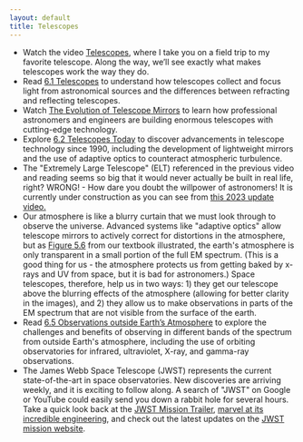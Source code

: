 ```yaml
---
layout: default
title: Telescopes
---
```


- Watch the video [Telescopes](https://youtu.be/f90eTYiAbU0?si=sYHEckKJlU7PU4Tu), where I take you on a field trip to my favorite telescope. Along the way, we’ll see exactly what makes telescopes work the way they do. 
- Read [6.1 Telescopes](https://openstax.org/books/astronomy-2e/pages/6-1-telescopes) to understand how telescopes collect and focus light from astronomical sources and the differences between refracting and reflecting telescopes.
- Watch [The Evolution of Telescope Mirrors](https://youtu.be/C5Q_48eW1V0?si=G6UGNkgZHkh4-3RD) to learn how professional astronomers and engineers are building enormous telescopes with cutting-edge technology.
- Explore [6.2 Telescopes Today](https://openstax.org/books/astronomy-2e/pages/6-2-telescopes-today) to discover advancements in telescope technology since 1990, including the development of lightweight mirrors and the use of adaptive optics to counteract atmospheric turbulence.
- The "Extremely Large Telescope" (ELT) referenced in the previous video and reading seems so big that it would never actually be built in real life, right? WRONG! - How dare you doubt the willpower of astronomers! It is currently under construction as you can see from [this 2023 update video.](https://youtu.be/ifOcSTowoAU?si=3aVMhwpTgWtw6PDq)
- Our atmosphere is like a blurry curtain that we must look through to observe the universe. Advanced systems like "adaptive optics" allow telescope mirrors to actively correct for distortions in the atmosphere, but as [Figure 5.6](https://openstax.org/books/astronomy-2e/pages/5-2-the-electromagnetic-spectrum#OSC_Astro_05_02_Radiation2) from our textbook illustrated, the earth's atmosphere is only transparent in a small portion of the full EM spectrum. (This is a good thing for us - the atmosphere protects us from getting baked by x-rays and UV from space, but it is bad for astronomers.) Space telescopes, therefore, help us in two ways: 1) they get our telescope above the blurring effects of the atmosphere (allowing for better clarity in the images), and 2) they allow us to make observations in parts of the EM spectrum that are not visible from the surface of the earth.
- Read [6.5 Observations outside Earth’s Atmosphere](https://openstax.org/books/astronomy-2e/pages/6-5-observations-outside-earths-atmosphere) to explore the challenges and benefits of observing in different bands of the spectrum from outside Earth's atmosphere, including the use of orbiting observatories for infrared, ultraviolet, X-ray, and gamma-ray observations.
- The James Webb Space Telescope (JWST) represents the current state-of-the-art in space observatories. New discoveries are arriving weekly, and it is exciting to follow along. A search of "JWST" on Google or YouTube could easily send you down a rabbit hole for several hours. Take a quick look back at the [JWST Mission Trailer](https://youtu.be/69uT90tEJdE?si=7-MdQheQE5LqGCil), [marvel at its incredible engineering](https://youtu.be/4rJdhiDTIq4?si=8JVpjVFsZHUMLIRt), and check out the latest updates on the [JWST mission website](https://science.nasa.gov/mission/webb).

